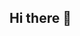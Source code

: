 ## Hi there 👋

<!--
**JayeshPatilG/JayeshPatilG** is a ✨ _special_ ✨ repository because its `README.md` (this file) appears on your GitHub profile.
# Hi there, I'm Jay 👋

💻 **Aspiring Data Engineer | Python & SQL Enthusiast**

### 🚀 About Me
- 🔭 Currently: Python & Pandas mini-projects
- 🌱 Learning: ETL, SQL, Snowflake, DBMS
- 💬 Ask me about: Python, SQL, Data Analysis
- ⚡ Fun: solving coding puzzles

### 🛠️ Tech
![Python](https://img.shields.io/badge/Python-3670A0?logo=python&logoColor=ffdd54)
![Pandas](https://img.shields.io/badge/Pandas-150458?logo=pandas&logoColor=white)
![NumPy](https://img.shields.io/badge/Numpy-013243?logo=numpy&logoColor=white)
![SQL](https://img.shields.io/badge/SQL-025E8C)
![Git](https://img.shields.io/badge/Git-F05032?logo=git&logoColor=white)
![GitHub](https://img.shields.io/badge/GitHub-181717?logo=github&logoColor=white)

### 📌 Featured Projects
- [Data Analysis with Pandas](https://github.com/yourusername/project1)
- [SQL Query Practice](https://github.com/yourusername/project2)
- [Python Utilities](https://github.com/yourusername/project3)

### 📈 GitHub Stats
<img src="https://github-readme-stats.vercel.app/api?username=yourusername&show_icons=true" height="160">
<img src="https://github-readme-stats.vercel.app/api/top-langs/?username=yourusername&layout=compact" height="160">

### 🌐 Connect
[LinkedIn](https://linkedin.com/in/yourlinkedin) · [Email](mailto:yourmail@gmail.com)

